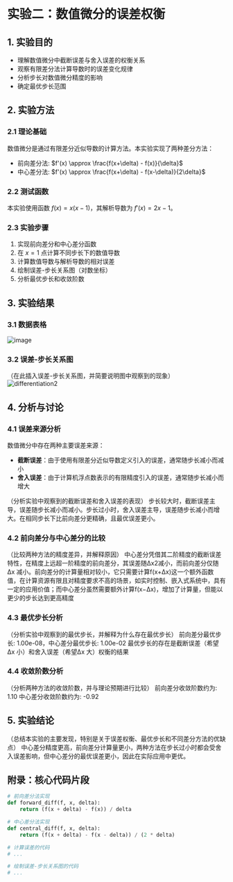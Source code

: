 # 实验二：数值微分的误差权衡

## 1. 实验目的
- 理解数值微分中截断误差与舍入误差的权衡关系
- 观察有限差分法计算导数时的误差变化规律
- 分析步长对数值微分精度的影响
- 确定最优步长范围

## 2. 实验方法
### 2.1 理论基础
数值微分是通过有限差分近似导数的计算方法。本实验实现了两种差分方法：
- 前向差分法: $f'(x) \approx \frac{f(x+\delta) - f(x)}{\delta}$
- 中心差分法: $f'(x) \approx \frac{f(x+\delta) - f(x-\delta)}{2\delta}$

### 2.2 测试函数
本实验使用函数 $f(x) = x(x-1)$，其解析导数为 $f'(x) = 2x - 1$。

### 2.3 实验步骤
1. 实现前向差分和中心差分函数
2. 在 $x=1$ 点计算不同步长下的数值导数
3. 计算数值导数与解析导数的相对误差
4. 绘制误差-步长关系图（对数坐标）
5. 分析最优步长和收敛阶数

## 3. 实验结果
### 3.1 数据表格
![image](https://github.com/user-attachments/assets/ccad1c12-45b3-4caf-b2e3-c51fedd7cb2b)


### 3.2 误差-步长关系图
（在此插入误差-步长关系图，并简要说明图中观察到的现象）
![differentiation2](https://github.com/user-attachments/assets/de84fb3b-8250-407e-b2cb-be156734aab8)

## 4. 分析与讨论
### 4.1 误差来源分析
数值微分中存在两种主要误差来源：
- **截断误差**：由于使用有限差分近似导数定义引入的误差，通常随步长减小而减小
- **舍入误差**：由于计算机浮点数表示的有限精度引入的误差，通常随步长减小而增大

（分析实验中观察到的截断误差和舍入误差的表现）
步长较大时，截断误差主导，误差随步长减小而减小。步长过小时，舍入误差主导，误差随步长减小而增大。在相同步长下比前向差分更精确，且最优误差更小。
### 4.2 前向差分与中心差分的比较
（比较两种方法的精度差异，并解释原因）
中心差分凭借其二阶精度的截断误差特性，在精度上远超一阶精度的前向差分，其误差随Δx2减小，而前向差分仅随Δx
减小。​前向差分的计算量相对较小，它只需要计算f(x+Δx)这一个额外函数值，在计算资源有限且对精度要求不高的场景，如实时控制、嵌入式系统中，具有一定的应用价值；而中心差分虽然需要额外计算f(x−Δx)，增加了计算量，但能以更少的步长达到更高精度
### 4.3 最优步长分析
（分析实验中观察到的最优步长，并解释为什么存在最优步长）
前向差分最优步长: 1.00e-08，中心差分最优步长: 1.00e-02
最优步长的存在是截断误差（希望 Δx 小）和舍入误差（希望Δx 大）权衡的结果
### 4.4 收敛阶数分析
（分析两种方法的收敛阶数，并与理论预期进行比较）
前向差分收敛阶数约为: 1.10
中心差分收敛阶数约为: -0.92
## 5. 实验结论
（总结本实验的主要发现，特别是关于误差权衡、最优步长和不同差分方法的优缺点）
中心差分精度更高，前向差分计算量更小，两种方法在步长过小时都会受舍入误差影响，但中心差分的最优误差更小，因此在实际应用中更优。
## 附录：核心代码片段
```python
# 前向差分法实现
def forward_diff(f, x, delta):
    return (f(x + delta) - f(x)) / delta

# 中心差分法实现
def central_diff(f, x, delta):
    return (f(x + delta) - f(x - delta)) / (2 * delta)

# 计算误差的代码
# ...

# 绘制误差-步长关系图的代码
# ...
```
